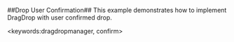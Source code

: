##Drop User Confirmation##
This example demonstrates how to implement DragDrop with user confirmed drop.

<keywords:dragdropmanager, confirm>